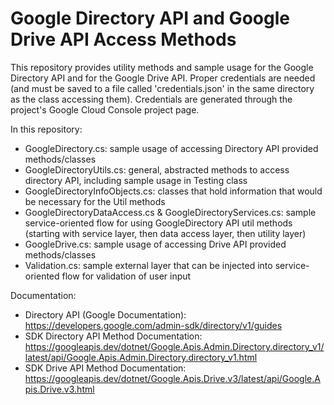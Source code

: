 # Google Directory API and Google Drive API Access Methods

This repository provides utility methods and sample usage for the Google Directory API and for the Google Drive API. Proper credentials are needed (and must be saved to a file called 'credentials.json' in the same directory as the class accessing them). Credentials are generated through the project's Google Cloud Console project page.

In this repository:
- GoogleDirectory.cs: sample usage of accessing Directory API provided methods/classes
- GoogleDirectoryUtils.cs: general, abstracted methods to access directory API, including sample usage in Testing class
- GoogleDirectoryInfoObjects.cs: classes that hold information that would be necessary for the Util methods
- GoogleDirectoryDataAccess.cs & GoogleDirectoryServices.cs: sample service-oriented flow for using GoogleDirectory API util methods (starting with service layer, then data access layer, then utility layer)
- GoogleDrive.cs: sample usage of accessing Drive API provided methods/classes
- Validation.cs: sample external layer that can be injected into service-oriented flow for validation of user input

Documentation:

- Directory API (Google Documentation): https://developers.google.com/admin-sdk/directory/v1/guides
- SDK Directory API Method Documentation: https://googleapis.dev/dotnet/Google.Apis.Admin.Directory.directory_v1/latest/api/Google.Apis.Admin.Directory.directory_v1.html
- SDK Drive API Method Documentation: https://googleapis.dev/dotnet/Google.Apis.Drive.v3/latest/api/Google.Apis.Drive.v3.html 
